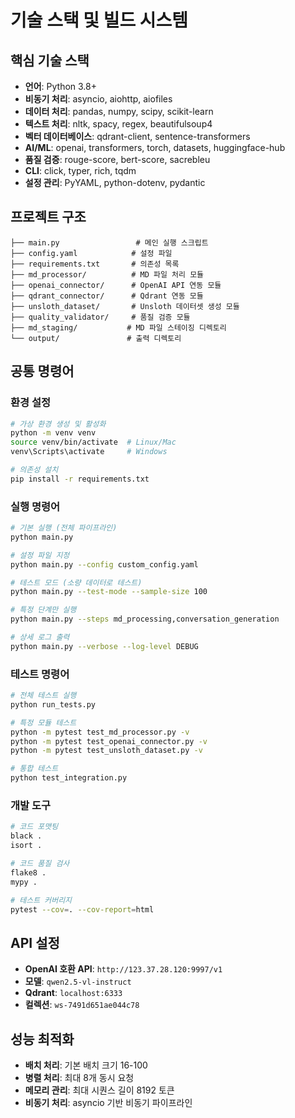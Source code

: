 # 기술 스택 및 빌드 시스템

## 핵심 기술 스택
- **언어**: Python 3.8+
- **비동기 처리**: asyncio, aiohttp, aiofiles
- **데이터 처리**: pandas, numpy, scipy, scikit-learn
- **텍스트 처리**: nltk, spacy, regex, beautifulsoup4
- **벡터 데이터베이스**: qdrant-client, sentence-transformers
- **AI/ML**: openai, transformers, torch, datasets, huggingface-hub
- **품질 검증**: rouge-score, bert-score, sacrebleu
- **CLI**: click, typer, rich, tqdm
- **설정 관리**: PyYAML, python-dotenv, pydantic

## 프로젝트 구조
```
├── main.py                 # 메인 실행 스크립트
├── config.yaml            # 설정 파일
├── requirements.txt       # 의존성 목록
├── md_processor/          # MD 파일 처리 모듈
├── openai_connector/      # OpenAI API 연동 모듈
├── qdrant_connector/      # Qdrant 연동 모듈
├── unsloth_dataset/       # Unsloth 데이터셋 생성 모듈
├── quality_validator/     # 품질 검증 모듈
├── md_staging/           # MD 파일 스테이징 디렉토리
└── output/               # 출력 디렉토리
```

## 공통 명령어

### 환경 설정
```bash
# 가상 환경 생성 및 활성화
python -m venv venv
source venv/bin/activate  # Linux/Mac
venv\Scripts\activate     # Windows

# 의존성 설치
pip install -r requirements.txt
```

### 실행 명령어
```bash
# 기본 실행 (전체 파이프라인)
python main.py

# 설정 파일 지정
python main.py --config custom_config.yaml

# 테스트 모드 (소량 데이터로 테스트)
python main.py --test-mode --sample-size 100

# 특정 단계만 실행
python main.py --steps md_processing,conversation_generation

# 상세 로그 출력
python main.py --verbose --log-level DEBUG
```

### 테스트 명령어
```bash
# 전체 테스트 실행
python run_tests.py

# 특정 모듈 테스트
python -m pytest test_md_processor.py -v
python -m pytest test_openai_connector.py -v
python -m pytest test_unsloth_dataset.py -v

# 통합 테스트
python test_integration.py
```

### 개발 도구
```bash
# 코드 포맷팅
black .
isort .

# 코드 품질 검사
flake8 .
mypy .

# 테스트 커버리지
pytest --cov=. --cov-report=html
```

## API 설정
- **OpenAI 호환 API**: `http://123.37.28.120:9997/v1`
- **모델**: `qwen2.5-vl-instruct`
- **Qdrant**: `localhost:6333`
- **컬렉션**: `ws-7491d651ae044c78`

## 성능 최적화
- **배치 처리**: 기본 배치 크기 16-100
- **병렬 처리**: 최대 8개 동시 요청
- **메모리 관리**: 최대 시퀀스 길이 8192 토큰
- **비동기 처리**: asyncio 기반 비동기 파이프라인